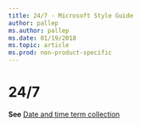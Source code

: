 ```yaml
---
title: 24/7 - Microsoft Style Guide
author: pallep
ms.author: pallep
ms.date: 01/19/2018
ms.topic: article
ms.prod: non-product-specific
---
```


# 24/7

**See** [Date and time term collection](~/a-z-word-list-term-collections/term-collections/date-time-terms.md)
